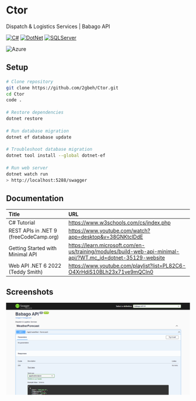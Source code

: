 # Ctor

Dispatch & Logistics Services | Babago API

[![C#](https://img.shields.io/badge/CSharp-13.x-178600.svg)](https://learn.microsoft.com/en-us/dotnet/csharp/tour-of-csharp/overview)
[![DotNet](https://img.shields.io/badge/.NET-9.x-68217A.svg)](https://learn.microsoft.com/en-us/aspnet/core/tutorials/min-web-api?view=aspnetcore-9.0&tabs=visual-studio)
[![SQLServer](https://img.shields.io/badge/SQLServer-16.x-CC2927.svg)](https://www.w3schools.com/mysql/default.asp)

![Azure](https://img.shields.io/badge/azure-%230072C6.svg?style=for-the-badge&logo=microsoftazure&logoColor=white)

## Setup

```bash
# Clone repository
git clone https://github.com/2gbeh/Ctor.git
cd Ctor
code .

# Restore dependencies
dotnet restore

# Run database migration
dotnet ef database update

# Troubleshoot database migration
dotnet tool install --global dotnet-ef

# Run web server
dotnet watch run
> http://localhost:5288/swagger
```

## Documentation

| Title                                  | URL                                                                                                         |
| :------------------------------------- | :---------------------------------------------------------------------------------------------------------- |
| C# Tutorial                            | https://www.w3schools.com/cs/index.php                                                                      |
| REST APIs in .NET 9 (freeCodeCamp.org) | https://www.youtube.com/watch?app=desktop&v=38GNKtclDdE                                                     |
| Getting Started with Minimal API       | https://learn.microsoft.com/en-us/training/modules/build-web-api-minimal-api/?WT.mc_id=dotnet-35129-website |
| Web API .NET 6 2022 (Teddy Smith)      | https://www.youtube.com/playlist?list=PL82C6-O4XrHdiS10BLh23x71ve9mQCln0                                    |

## Screenshots

![Social Preview](./social-preview.png)
